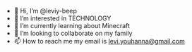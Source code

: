 - 👋 Hi, I’m @leviy-beep
- 👀 I’m interested in TECHNOLOGY
- 🌱 I’m currently learning about Minecraft
- 💞️ I’m looking to collaborate on my family
- 📫 How to reach me my email is levi.youhanna@gmail.com

<!---
leviy-beep/leviy-beep is a ✨ special ✨ repository because its `README.md` (this file) appears on your GitHub profile.
You can click the Preview link to take a look at your changes.
--->
